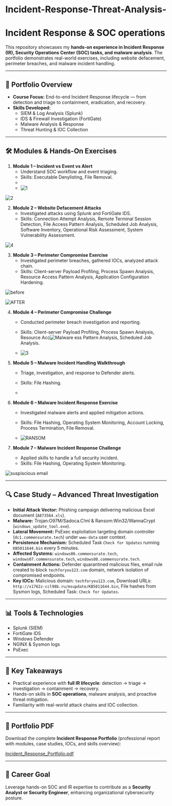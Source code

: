 # Incident-Response-Threat-Analysis-

# Incident Response & SOC operations 

This repository showcases my **hands-on experience in Incident Response (IR), Security Operations Center (SOC) tasks, and malware analysis**. The portfolio demonstrates real-world exercises, including website defacement, perimeter breaches, and malware incident handling.

---

## 📄 Portfolio Overview

- **Course Focus:** End-to-end Incident Response lifecycle — from detection and triage to containment, eradication, and recovery.
- **Skills Developed:**  
  - SIEM & Log Analysis (Splunk)  
  - IDS & Firewall Investigation (FortiGate)  
  - Malware Analysis & Response  
  - Threat Hunting & IOC Collection  

---

## 🛠 Modules & Hands-On Exercises

1. **Module 1 – Incident vs Event vs Alert**
   - Understand SOC workflow and event triaging.
   - Skills: Executable Denylisting, File Removal.
   - 
   - ![1](https://github.com/user-attachments/assets/2981d22f-f183-49ef-9ccb-803b93d875cb)

![2](https://github.com/user-attachments/assets/08e59237-6784-4cb8-af69-8ed3364eddbc)


2. **Module 2 – Website Defacement Attacks**
   - Investigated attacks using Splunk and FortiGate IDS.
   - Skills: Connection Attempt Analysis, Remote Terminal Session Detection, File Access Pattern Analysis, Scheduled Job Analysis, Software Inventory, Operational Risk Assessment, System Vulnerability Assessment.

![4](https://github.com/user-attachments/assets/e7fd4bde-8bf6-4de2-8d00-435dad5a856b)


3. **Module 3 – Perimeter Compromise Exercise**
   - Investigated perimeter breaches, gathered IOCs, analyzed attack chain.
   - Skills: Client-server Payload Profiling, Process Spawn Analysis, Resource Access Pattern Analysis, Application Configuration Hardening.

![before](https://github.com/user-attachments/assets/25daa360-4292-4b71-8c83-e0d0bc3f83f5)

![AFTER](https://github.com/user-attachments/assets/f50a391e-853a-4627-97cf-ae53f230b8cc)



4. **Module 4 – Perimeter Compromise Challenge**
   - Conducted perimeter breach investigation and reporting.
   - Skills: Client-server Payload Profiling, Process Spawn Analysis, Resource Acc![Malware](https://github.com/user-attachments/assets/67e66de2-21ad-482c-b91f-b7c42da0e366)
ess Pattern Analysis, Scheduled Job Analysis.
  
   - ![3](https://github.com/user-attachments/assets/6d3dd461-73b5-41be-8abf-d267fdfb8b66)


5. **Module 5 – Malware Incident Handling Walkthrough**
   - Triage, investigation, and response to Defender alerts.
   - Skills: File Hashing.
  
   - 

6. **Module 6 – Malware Incident Response Exercise**
   - Investigated malware alerts and applied mitigation actions.
   - Skills: File Hashing, Operating System Monitoring, Account Locking, Process Termination, File Removal.
  
   - ![RANSOM](https://github.com/user-attachments/assets/979992c0-9180-4535-bdda-bbeec02a4d53)


7. **Module 7 – Malware Incident Response Challenge**
   - Applied skills to handle a full security incident.
   - Skills: File Hashing, Operating System Monitoring.

![suspiscious email](https://github.com/user-attachments/assets/307ea824-3005-4691-9eb4-b84a9c2f0bbc)

---

## 🔍 Case Study – Advanced Threat Investigation

- **Initial Attack Vector:** Phishing campaign delivering malicious Excel document (`A873564.xls`).  
- **Malware:** Trojan:O97M/Sadoca.C!ml & Ransom:Win32/WannaCrypt (`windows_update_tool.exe`).  
- **Lateral Movement:** PsExec exploitation targeting domain controller (`dc1.commensurate.tech`) under `www-data` user context.  
- **Persistence Mechanism:** Scheduled Task `Check for Updates` running `KB5011644.bin` every 5 minutes.  
- **Affected Systems:** `windows06.commensurate.tech`, `windows07.commensurate.tech`, `windows08.commensurate.tech`.  
- **Containment Actions:** Defender quarantined malicious files, email rule created to block `techforyou123.com` domain, network isolation of compromised endpoints.  
- **Key IOCs:** Malicious domain: `techforyou123.com`, Download URLs: `http://x1762z-ccl98b.ru/msupdate/KB5011644.bin`, File hashes from Sysmon logs, Scheduled Task: `Check for Updates`.

---

## 📊 Tools & Technologies

- Splunk (SIEM)  
- FortiGate IDS  
- Windows Defender  
- NGINX & Sysmon logs  
- PsExec  

---

## 📌 Key Takeaways

- Practical experience with **full IR lifecycle**: detection → triage → investigation → containment → recovery.  
- Hands-on skills in **SOC operations**, malware analysis, and proactive threat mitigation.  
- Familiarity with real-world attack chains and IOC collection.  

---

## 📎 Portfolio PDF

Download the complete **Incident Response Portfolio** (professional report with modules, case studies, IOCs, and skills overview):

[Incident_Response_Portfolio.pdf](./Incident_Response_Portfolio.pdf)

---

## 🎯 Career Goal

Leverage hands-on SOC and IR expertise to contribute as a **Security Analyst or Security Engineer**, enhancing organizational cybersecurity posture.
